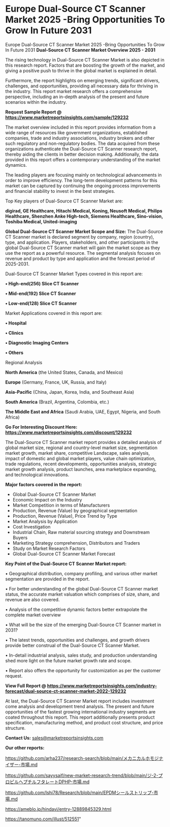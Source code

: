 # Europe Dual-Source CT Scanner Market 2025 -Bring Opportunities To Grow In Future 2031
Europe Dual-Source CT Scanner Market 2025 -Bring Opportunities To Grow In Future 2031
<Strong> Dual-Source CT Scanner Market Overview 2025 - 2031</strong>

The rising technology in Dual-Source CT Scanner Market is also depicted in this research report. Factors that are boosting the growth of the market, and giving a positive push to thrive in the global market is explained in detail.

Furthermore, the report highlights on emerging trends, significant drivers, challenges, and opportunities, providing all necessary data for thriving in the industry. This report market research offers a comprehensive perspective, including an in-depth analysis of the present and future scenarios within the industry.

<strong>Request Sample Report @ <a href=https://www.marketreportsinsights.com/sample/129232>https://www.marketreportsinsights.com/sample/129232</a></strong>

The market overview included in this report provides information from a wide range of resources like government organizations, established companies, trade and industry associations, industry brokers and other such regulatory and non-regulatory bodies. The data acquired from these organizations authenticate the Dual-Source CT Scanner research report, thereby aiding the clients in better decision making. Additionally, the data provided in this report offers a contemporary understanding of the market dynamics.

The leading players are focusing mainly on technological advancements in order to improve efficiency. The long-term development patterns for this market can be captured by continuing the ongoing process improvements and financial stability to invest in the best strategies.

Top Key players of Dual-Source CT Scanner Market are:

<strong>digirad, GE Healthcare, Hitachi Medical, Koning, Neusoft Medical, Philips Healthcare, Shenzhen Anke High-tech, Siemens Healthcare, Sino-vision, Toshiba Medical, United-imaging</strong>

<strong><b>Global Dual-Source CT Scanner Market Scope and Size:</b></strong>
The Dual-Source CT Scanner market is declared segment by company, region (country), type, and application. Players, stakeholders, and other participants in the global Dual-Source CT Scanner market will gain the market scope as they use the report as a powerful resource. The segmental analysis focuses on revenue and product by type and application and the forecast period of 2025-2031.

Dual-Source CT Scanner Market Types covered in this report are:

<strong>• High-end(256) Slice CT Scanner

• Mid-end(192) Slice CT Scanner

• Low-end(128) Slice CT Scanner</strong>

Market Applications covered in this report are:

<strong>• Hospital

• Clinics

• Diagnostic Imaging Centers

• Others</strong> 

Regional Analysis

<strong>North America</strong> (the United States, Canada, and Mexico)

<strong>Europe</strong> (Germany, France, UK, Russia, and Italy)

<strong>Asia-Pacific</strong> (China, Japan, Korea, India, and Southeast Asia)

<strong>South America</strong> (Brazil, Argentina, Colombia, etc.)

<strong>The Middle East and Africa</strong> (Saudi Arabia, UAE, Egypt, Nigeria, and South Africa)

<strong>Go For Interesting Discount Here: <a href=https://www.marketreportsinsights.com/discount/129232>https://www.marketreportsinsights.com/discount/129232</a></strong>

The Dual-Source CT Scanner market report provides a detailed analysis of global market size, regional and country-level market size, segmentation market growth, market share, competitive Landscape, sales analysis, impact of domestic and global market players, value chain optimization, trade regulations, recent developments, opportunities analysis, strategic market growth analysis, product launches, area marketplace expanding, and technological innovations.

<strong><b>Major factors covered in the report:</b></strong>
<ul>
  <li>Global Dual-Source CT Scanner Market </li>
  <li>Economic Impact on the Industry</li>
  <li>Market Competition in terms of Manufacturers</li>
  <li>Production, Revenue (Value) by geographical segmentation</li>
  <li>Production, Revenue (Value), Price Trend by Type</li>
  <li>Market Analysis by Application</li>
  <li>Cost Investigation</li>
  <li>Industrial Chain, Raw material sourcing strategy and Downstream Buyers</li>
  <li>Marketing Strategy comprehension, Distributors and Traders</li>
  <li>Study on Market Research Factors</li>
  <li>Global Dual-Source CT Scanner Market Forecast</li>
</ul>

<strong><b>Key Point of the Dual-Source CT Scanner Market report:</b></strong>

• Geographical distribution, company profiling, and various other market segmentation are provided in the report.

• For better understanding of the global Dual-Source CT Scanner market status, the accurate market valuation which comprises of size, share, and revenue are also covered.

• Analysis of the competitive dynamic factors better extrapolate the complete market overview

• What will be the size of the emerging Dual-Source CT Scanner market in 2031?

• The latest trends, opportunities and challenges, and growth drivers provide better construal of the Dual-Source CT Scanner Market.

• In-detail industrial analysis, sales study, and production understanding shed more light on the future market growth rate and scope.

• Report also offers the opportunity for customization as per the customer request.

<strong><b>View Full Report @ <a href=https://www.marketreportsinsights.com/industry-forecast/dual-source-ct-scanner-market-2022-129232>https://www.marketreportsinsights.com/industry-forecast/dual-source-ct-scanner-market-2022-129232</a></b></strong>


At last, the Dual-Source CT Scanner Market report includes investment come analysis and development trend analysis. The present and future opportunities of the fastest growing international industry segments are coated throughout this report. This report additionally presents product specification, manufacturing method, and product cost structure, and price structure.

<strong>Contact Us:</strong>
sales@marketreportsinsights.com

<strong>Our other reports:</strong>

<a href=https://github.com/arha237/research-search/blob/main/メカニカルホモジナイザー-市場.md>https://github.com/arha237/research-search/blob/main/メカニカルホモジナイザー-市場.md</a>

<a href=https://github.com/sayysaif/new-market-research-trend/blob/main/ジ-2-プロピルヘプチルフタレートDPHP-市場.md>https://github.com/sayysaif/new-market-research-trend/blob/main/ジ-2-プロピルヘプチルフタレートDPHP-市場.md</a>

<a href=https://github.com/Ishi78/Research/blob/main/EPDMシールストリップ-市場.md>https://github.com/Ishi78/Research/blob/main/EPDMシールストリップ-市場.md</a>

<a href=https://ameblo.jp/hindavi/entry-12889845329.html>https://ameblo.jp/hindavi/entry-12889845329.html</a>

<a href=https://tanomuno.com/illust/512551>https://tanomuno.com/illust/512551</a>"
